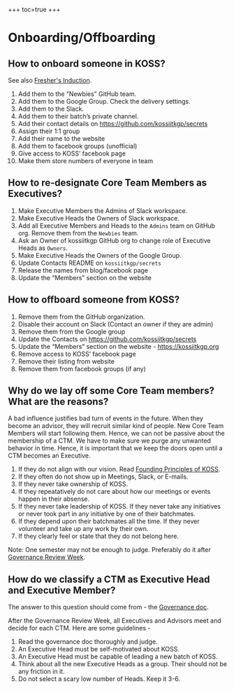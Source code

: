 +++
toc=true
+++

# Onboarding/Offboarding

## How to onboard someone in KOSS?

See also [Fresher's Induction](/docs/community/freshers-induction).

1. Add them to the “Newbies” GitHub team.
1. Add them to the Google Group. Check the delivery settings.
1. Add them to the Slack.
1. Add them to their batch’s private channel.
1. Add their contact details on https://github.com/kossiitkgp/secrets
1. Assign their 1:1 group
1. Add their name to the website
1. Add them to facebook groups (unofficial)
1. Give access to KOSS’ facebook page
1. Make them store numbers of everyone in team

## How to re-designate Core Team Members as Executives?
1. Make Executive Members the Admins of Slack workspace.
1. Make Executive Heads the Owners of Slack workspace.
1. Add all Executive Members and Heads to the `Admins` team on GitHub org. Remove them from the `Newbies` team.
1. Ask an Owner of kossiitkgp GitHub org to change role of Executive Heads as `Owners`.
1. Make Executive Heads the Owners of the Google Group.
1. Update Contacts README on `kossiitkgp/secrets`
1. Release the names from blog/facebook page
1. Update the “Members” section on the website

## How to offboard someone from KOSS?

1. Remove them from the GitHub organization.
1. Disable their account on Slack (Contact an owner if they are admin)
1. Remove them from the Google group
1. Update the Contacts on https://github.com/kossiitkgp/secrets
1. Update the “Members” section on the website - https://kossiitkgp.org
1. Remove access to KOSS’ facebook page
1. Remove their listing from website
1. Remove them from facebook groups (if any)

## Why do we lay off some Core Team members? What are the reasons?

A bad influence justifies bad turn of events in the future. When they become an advisor, they will recruit similar kind of people. New Core Team Members will start following them. Hence, we can not be passive about the membership of a CTM. We have to make sure we purge any unwanted behavior in time. Hence, it is important that we keep the doors open until a CTM becomes an Executive.

1. If they do not align with our vision. Read [Founding Principles of KOSS](/docs/founding-principles).
1. If they often do not show up in Meetings, Slack, or E-mails.
1. If they never take ownership of KOSS.
  1. If they repeatatively do not care about how our meetings or events happen in their absense.
1. If they never take leadership of KOSS. If they never take any initiatives or never took part in any initiative by one of their batchmates.
  1. If they depend upon their batchmates all the time. If they never volunteer and take up any work by their own.
1. If they clearly feel or state that they do not belong here.

Note: One semester may not be enough to judge. Preferably do it after [Governance Review Week](/docs/community/governance-review-week).


## How do we classify a CTM as Executive Head and Executive Member?

The answer to this question should come from - the [Governance doc](/docs/community/governance).

After the Governance Review Week, all Executives and Advisors meet and decide for each CTM. Here are some guidelines -

1. Read the governance doc thoroughly and judge.
1. An Executive Head must be self-motivated about KOSS.
1. An Executive Head must be capable of leading a new batch of KOSS.
1. Think about all the new Executive Heads as a group. Their should not be any friction in it.
1. Do not select a scary low number of Heads. Keep it 3-6.
